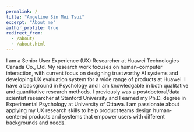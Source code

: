 ```yaml
---
permalink: /
title: "Angeline Sin Mei Tsui"
excerpt: "About me"
author_profile: true
redirect_from: 
  - /about/
  - /about.html
---
```


I am a Senior User Experience (UX) Researcher at Huawei Technologies Canada Co., Ltd. My research work focuses on human-computer interaction, with current focus on designing trustworthy AI systems and developing UX evaluation system for a wide range of products at Huawei. I have a background in Psychology and I am knowledgable in both qualitative and quantitative research methods. I previously was a postdoctoral/data scientist researcher at Stanford University and I earned my Ph.D. degree in Experimental Psychology at University of Ottawa. I am passionate about applying my UX research skills to help product teams design human-centered products and systems that empower users with different backgrounds and needs. 